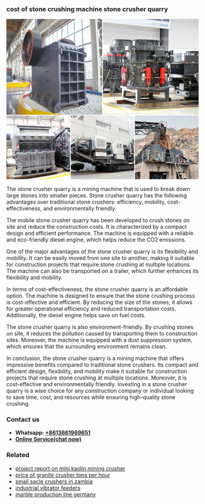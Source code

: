 <h3>cost of stone crushing machine stone crusher quarry</h3><img src='1706755644.jpg' alt=''><p>The stone crusher quarry is a mining machine that is used to break down large stones into smaller pieces. Stone crusher quarry has the following advantages over traditional stone crushers: efficiency, mobility, cost-effectiveness, and environmentally friendly.</p><p>The mobile stone crusher quarry has been developed to crush stones on site and reduce the construction costs. It is characterized by a compact design and efficient performance. The machine is equipped with a reliable and eco-friendly diesel engine, which helps reduce the CO2 emissions.</p><p>One of the major advantages of the stone crusher quarry is its flexibility and mobility. It can be easily moved from one site to another, making it suitable for construction projects that require stone crushing at multiple locations. The machine can also be transported on a trailer, which further enhances its flexibility and mobility.</p><p>In terms of cost-effectiveness, the stone crusher quarry is an affordable option. The machine is designed to ensure that the stone crushing process is cost-effective and efficient. By reducing the size of the stones, it allows for greater operational efficiency and reduced transportation costs. Additionally, the diesel engine helps save on fuel costs.</p><p>The stone crusher quarry is also environment-friendly. By crushing stones on site, it reduces the pollution caused by transporting them to construction sites. Moreover, the machine is equipped with a dust suppression system, which ensures that the surrounding environment remains clean.</p><p>In conclusion, the stone crusher quarry is a mining machine that offers impressive benefits compared to traditional stone crushers. Its compact and efficient design, flexibility, and mobility make it suitable for construction projects that require stone crushing at multiple locations. Moreover, it is cost-effective and environmentally friendly. Investing in a stone crusher quarry is a wise choice for any construction company or individual looking to save time, cost, and resources while ensuring high-quality stone crushing.</p><h3>Contact us</h3><ul><li><strong>Whatsapp:&nbsp;<a href="https://wa.me/8613661969651">+8613661969651</a></strong></li><li><a href="https://swt.shibang-china.com/?git&amp;zhl&amp;cost of stone crushing machine stone crusher quarry"><strong>Online Service(chat now)</strong></a></li></ul><h3>Related</h3><ul><li><a href='project report on mini kaolin mining crusher.md'>project report on mini kaolin mining crusher</a></li><li><a href='price of granite crusher tons per hour.md'>price of granite crusher tons per hour</a></li><li><a href='small sacle crushers in zambia.md'>small sacle crushers in zambia</a></li><li><a href='industrial vibrator feeders.md'>industrial vibrator feeders</a></li><li><a href='marble production line germany.md'>marble production line germany</a></li></ul>